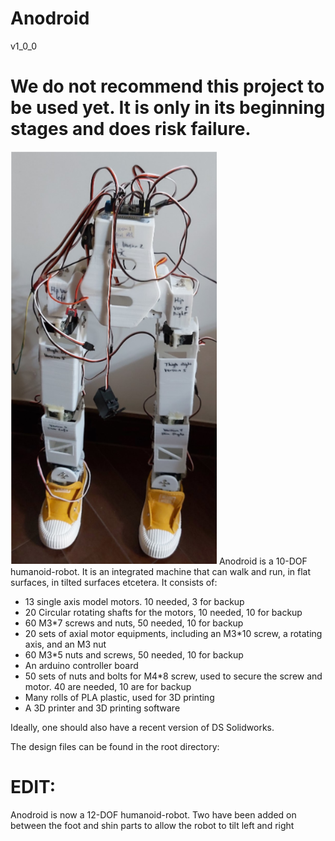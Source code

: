 # Anodroid
v1_0_0
# We do not recommend this project to be used yet. It is only in its beginning stages and does risk failure. 

![GitHub Logo](/2020-03-10_222849.png)
Anodroid is a 10-DOF humanoid-robot. It is an integrated machine that can walk and run, in flat surfaces, in tilted surfaces etcetera. It consists of:
- 13 single axis model motors. 10 needed, 3 for backup
- 20 Circular rotating shafts for the motors, 10 needed, 10 for backup 
- 60 M3*7 screws and nuts, 50 needed, 10 for backup
- 20 sets of axial motor equipments, including an M3*10 screw, a rotating axis, and an M3 nut
- 60 M3*5 nuts and screws, 50 needed, 10 for backup
- An arduino controller board
- 50 sets of nuts and bolts for M4*8 screw, used to secure the screw and motor. 40 are needed, 10 are for backup
- Many rolls of PLA plastic, used for 3D printing
- A 3D printer and 3D printing software

Ideally, one should also have a recent version of DS Solidworks. 

The design files can be found in the root directory:

# EDIT: 
Anodroid is now a 12-DOF humanoid-robot. Two have been added on between the foot and shin parts to allow the robot to tilt left and right


